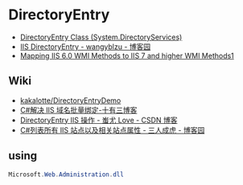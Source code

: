 # DirectoryEntry

- [DirectoryEntry Class (System.DirectoryServices)](https://docs.microsoft.com/en-us/dotnet/api/system.directoryservices.directoryentry?view=netframework-4.8)
- [IIS DirectoryEntry - wangyblzu - 博客园](https://www.cnblogs.com/wangyblzu/p/5760835.html)
- [Mapping IIS 6.0 WMI Methods to IIS 7 and higher WMI Methods1](https://docs.microsoft.com/en-us/IIS/wmi-provider/mapping-iis-6-0-wmi-methods-to-iis-7-and-higher-wmi-methods)

## Wiki

- [kakalotte/DirectoryEntryDemo](https://github.com/kakalotte/DirectoryEntryDemo)
- [C#解决 IIS 域名批量绑定-十有三博客](https://shiyousan.com/post/636022975388168065)
- [DirectoryEntry IIS 操作 - 蚩尤 Love - CSDN 博客](https://blog.csdn.net/qq254331474/article/details/53302622)
- [C#列表所有 IIS 站点以及相关站点属性 - 三人成虎 - 博客园](https://www.cnblogs.com/hnsongbiao/p/7435731.html)

## using

```C#
Microsoft.Web.Administration.dll
```
